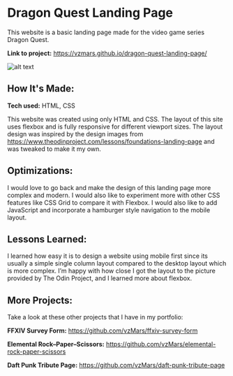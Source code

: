 # Dragon Quest Landing Page

This website is a basic landing page made for the video game series Dragon Quest.

**Link to project:** https://vzmars.github.io/dragon-quest-landing-page/

![alt text](https://i.imgur.com/nUVCTJl.png)

## How It's Made:

**Tech used:** HTML, CSS

This website was created using only HTML and CSS. The layout of this site uses flexbox and is fully responsive for different viewport sizes. The layout design was inspired by the design images from https://www.theodinproject.com/lessons/foundations-landing-page and was tweaked to make it my own.

## Optimizations:

I would love to go back and make the design of this landing page more complex and modern. I would also like to experiment more with other CSS features like CSS Grid to compare it with Flexbox. I would also like to add JavaScript and incorporate a hamburger style navigation to the mobile layout.

## Lessons Learned:

I learned how easy it is to design a website using mobile first since its usually a simple single column layout compared to the desktop layout which is more complex. I’m happy with how close I got the layout to the picture provided by The Odin Project, and I learned more about flexbox.

## More Projects:

Take a look at these other projects that I have in my portfolio:

**FFXIV Survey Form:** https://github.com/vzMars/ffxiv-survey-form

**Elemental Rock–Paper–Scissors:** https://github.com/vzMars/elemental-rock-paper-scissors

**Daft Punk Tribute Page:** https://github.com/vzMars/daft-punk-tribute-page

